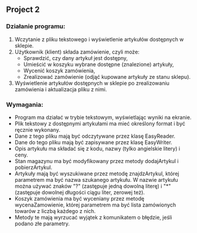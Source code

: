 ## Project 2
### Działanie programu:
1. Wczytanie z pliku tekstowego i wyświetlenie artykułów dostępnych w sklepie.
2. Użytkownik (klient) składa zamówienie, czyli może:
    - Sprawdzić, czy dany artykuł jest dostępny,
    - Umieścić w koszyku wybrane dostępne (znalezione) artykuły,
    - Wycenić koszyk zamówienia,
    - Zrealizować zamówienie (odjąć kupowane artykuły ze stanu sklepu).
3. Wyświetlenie artykułów dostępnych w sklepie po zrealizowaniu zamówienia i aktualizacja pliku z nimi.

### Wymagania:
- Program ma działać w trybie tekstowym, wyświetlając wyniki na ekranie.
- Plik tekstowy z dostępnymi artykułami ma mieć określony format i być ręcznie wykonany.
- Dane z tego pliku mają być odczytywane przez klasę EasyReader.
- Dane do tego pliku mają być zapisywane przez klasę EasyWriter.
- Opis artykułu ma składać się z kodu, nazwy (tylko angielskie litery) i ceny.
- Stan magazynu ma być modyfikowany przez metody dodajArtykul i pobierzArtykul.
- Artykuły mają być wyszukiwane przez metodę znajdzArtykul, której parametrem ma być nazwa szukanego artykułu. W nazwie artykułu można używać znaków "?" (zastępuje jedną dowolną literę) i "*" (zastępuje dowolnej długości ciągu liter, zerowej też).
- Koszyk zamówienia ma być wyceniany przez metodę wycenaZamowienie, której parametrem ma być lista zamówionych towarów z liczbą każdego z nich.
- Metody te mają wyrzucać wyjątek z komunikatem o błędzie, jeśli podano złe parametry.
